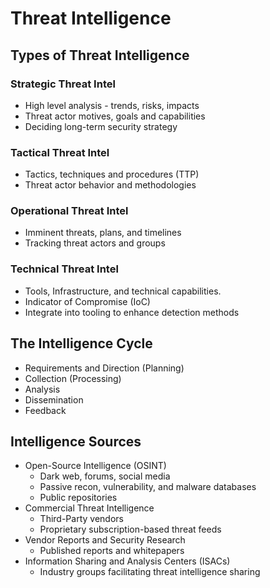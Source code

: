 # Threat Intelligence

## Types of Threat Intelligence

### Strategic Threat Intel

- High level analysis - trends, risks, impacts
- Threat actor motives, goals and capabilities
- Deciding long-term security strategy

### Tactical Threat Intel

- Tactics, techniques and procedures (TTP)
- Threat actor behavior and methodologies

### Operational Threat Intel

- Imminent threats, plans, and timelines
- Tracking threat actors and groups

### Technical Threat Intel

- Tools, Infrastructure, and technical capabilities.
- Indicator of Compromise (IoC)
- Integrate into tooling to enhance detection methods

## The Intelligence Cycle

- Requirements and Direction (Planning)
- Collection (Processing)
- Analysis
- Dissemination
- Feedback

## Intelligence Sources

- Open-Source Intelligence (OSINT)
    - Dark web, forums, social media
    - Passive recon, vulnerability, and malware databases
    - Public repositories
- Commercial Threat Intelligence
    - Third-Party vendors
    - Proprietary subscription-based threat feeds
- Vendor Reports and Security Research
    - Published reports and whitepapers
- Information Sharing and Analysis Centers (ISACs)
    - Industry groups facilitating threat intelligence sharing